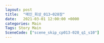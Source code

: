 ```yaml
---
layout: post
title:  "메인_회상_013~028장"
date:   2021-03-01 12:00:00 +0000
categories: Main
Tags: Story Main
SceneCode: ["scene_skip_cp013-028_q1_s10"]
---
```

